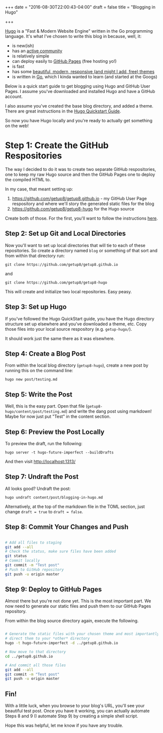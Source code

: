 +++
date = "2016-08-30T22:00:43-04:00"
draft = false
title = "Blogging in Hugo"

+++

[Hugo](https://gohugo.io/) is a "Fast & Modern Website Engine" written in the
Go programming language.  It's what I've chosen to write this blog in because,
well, it:

  * is new(ish)
  * has an [active community](https://github.com/spf13/hugo)
  * is relatively simple
  * can deploy easily to [GitHub Pages](https://pages.github.com/) (free hosting yo!)
  * is fast
  * has some [beautiful, modern, responsive (and might I add, free) themes](http://themes.gohugo.io/)
  * is written in [Go](https://golang.org/), which I kinda wanted to learn (and started at the Googs)

Below is a quick start guide to get blogging using Hugo and GitHub User Pages.
I assume you've downloaded and installed Hugo and have a GitHub account.

I also assume you've created the base blog directory, and added a theme.  There
are great instructions in the [Hugo Quickstart Guide](https://gohugo.io/overview/quickstart/).

So now you have Hugo locally and you're ready to actually get something on the
web!

# Step 1: Create the GitHub Respositories

The way I decided to do it was to create two separate GitHub respositories, one
to keep my raw Hugo source and then the GitHub Pages one to deploy the compiled
HTML to.

In my case, that meant setting up:

  1. https://github.com/getup8/getup8.github.io - my GitHub User Page
     respository and where we'll story the generated static files for the blog
  2. https://github.com/getup8/getup8-hugo for the Hugo source

Create both of those.  For the first, you'll want to follow the instructions
[here](https://pages.github.com/).


## Step 2: Set up Git and Local Directories

Now you'll want to set up local directories that will tie to each of these
repositories.  So create a directory named `blog` or something of that sort
and from within that directory run:

`git clone https://github.com/getup8/getup8.github.io`

and

`git clone https://github.com/getup8/getup8-hugo`

This will create and initialize two local repositories.  Easy peasy.


## Step 3: Set up Hugo

If you've followed the Hugo QuickStart guide, you have the Hugo directory
structure set up elsewhere and you've downloaded a theme, etc.  Copy those
files into your local source respository (e.g. `getup-hugo/`).

It should work just the same there as it was elsewhere.


## Step 4: Create a Blog Post

From within the local blog directory (`getup8-hugo`), create a new post by
running this on the command line:

`hugo new post/testing.md`


## Step 5: Write the Post

Well, this is the easy part.  Open that file (`getup8-hugo/content/post/testing.md`)
and write the dang post using markdown!  Maybe for now just put "Test" in the
content section.


## Step 6: Preview the Post Locally

To preview the draft, run the following:

`hugo server -t hugo-future-imperfect --buildDrafts`

And then visit [http://localhost:1313/](http://localhost:1313/)


## Step 7: Undraft the Post

All looks good?  Undraft the post:

`hugo undraft content/post/blogging-in-hugo.md`

Alternatively, at the top of the markdown file in the TOML section, just
change `draft = true` to `draft = false`.


## Step 8: Commit Your Changes and Push

```sh

# Add all files to staging
git add --all
# Check the status, make sure files have been added
git status
# Commit locally
git commit -m "Test post"
# Push to GitHub repository
git push -u origin master

```


## Step 9: Deploy to GitHub Pages

Almost there but you're not done yet.  This is the most important part.  We
now need to generate our static files and push them to our GitHub Pages
repository.

From within the blog source directory again, execute the following.

```sh

# Generate the static files with your chosen theme and most importantly,
# direct them to your *other* directory
hugo -t hugo-future-imperfect -d ../getup8.github.io

# Now move to that directory
cd ../getup8.github.io

# And commit all those files
git add --all
git commit -m "Test post"
git push -u origin master

```


## Fin!

With a little luck, when you browse to your blog's URL, you'll see your
beautiful test post.  Once you have it working, you can actually automate
Steps 8 and 9 (I automate Step 9) by creating a simple shell script.

Hope this was helpful, let me know if you have any trouble.


